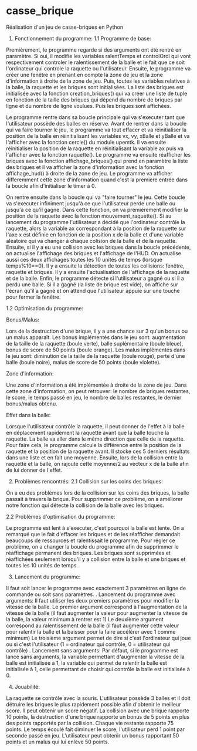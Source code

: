 # casse_brique
Réalisation d'un jeu de casse-briques en Python

1. Fonctionnement du programme:
1.1 Programme de base:

Premièrement, le programme regarde si des arguments ont été rentré en paramètre. Si oui, il modifie les variables ralentTemps et controlOrdi qui vont respectivement controler le ralentissement de la balle et le fait que ce soit l'ordinateur qui controle la raquette ou l'utilisateur.
Ensuite, le programme va créer une fenêtre en prenant en compte la zone de jeu et la zone d'information à droite de la zone de jeu.
Puis, toutes les variables relatives à la balle, la raquette et les briques sont initialisées. 
La liste des briques est initialisée avec la fonction creation_briques() qui va créer une liste de tuple en fonction de la taille des briques qui dépend du nombre de briques par ligne et du nombre de ligne voulues. Puis les briques sont affichées.

Le programme rentre dans sa boucle principale qui va s'executer tant que l'utilisateur possède des balles en réserve. Avant de rentrer dans la boucle qui va faire tourner le jeu, le programme va tout effacer et va réinitialiser la position de la balle en réinitialisant les variables vx, vy, xBalle et yBalle et va l'afficher avec la fonction cercle() du module upemtk.
Il va ensuite réinitialiser la position de la raquette en réinitialisant la variable ax puis va l'afficher avec la fonction raquette().
Le programme va ensuite réafficher les briques avec la fonction affichage_briques() qui prend en paramètre la liste des briques et il va afficher la zone d'information avec la fonction affichage_hud() à droite de la zone de jeu. Le programme va afficher differemment cette zone d'information quand c'est la première entrée dans la boucle afin d'initialiser le timer à 0.

On rentre ensuite dans la boucle qui va "faire tourner" le jeu. Cette boucle va s'executer infiniment jusqu'à ce que l'utilisateur perde une balle ou jusqu'à ce qu'il gagne.
Dans cette fonction, on va premièrement modifier la position de la raquette avec la fonction mouvement_raquette(). Si au lancement du programme l'utilisateur a décidé que l'ordinateur contrôle la raquette, alors la variable ax correspondant à la position de la raquette sur l'axe x est définie en fonction de la position x de la balle et d'une variable aléatoire qui va changer à chaque colision de la balle et de la raquette.
Ensuite, si il y a eu une collision avec les briques dans la boucle précédente, on actualise l'affichage des briques et l'affichage de l'HUD. On actualise aussi ces deux affichages toutes les 10 unités de temps (lorsque temps%10==0).
Il y a ensuite la détection de toutes les collisions: fenêtre, raquette et briques.
Il y a ensuite l'actualisation de l'affichage de la raquette et de la balle.
Enfin, le programme détecte si l'utilisateur a gagné ou si il a perdu une balle. Si il a gagné (la liste de brique est vide), on affiche sur l'écran qu'il a gagné et on attend que l'utilisateur appuie sur une touche pour fermer la fenêtre.

1.2 Optimisation du programme:

Bonus/Malus:

Lors de la destruction d'une brique, il y a une chance sur 3 qu'un bonus ou un malus apparaît.
Les bonus implémentés dans le jeu sont: augmentation de la taille de la raquette (boule verte), balle suplémentaire (boule bleue), bonus de score de 50 points (boule orange).
Les malus implémentés dans le jeu sont: diminution de la taille de la raquette (boule rouge), perte d'une balle (boule noire), malus de score de 50 points (boule violette).

Zone d'information:

Une zone d'information a été implémentée à droite de la zone de jeu.
Dans cette zone d'information, on peut retrouver: le nombre de briques restantes, le score, le temps passé en jeu, le nombre de balles restantes, le dernier bonus/malus obtenu.

Effet dans la balle:

Lorsque l'utilisateur contrôle la raquette, il peut donner de l'effet à la balle en déplacement rapidement la raquette avant que la balle touche la raquette.
La balle va aller dans le même direction que celle de la raquette.
Pour faire cela, le programme calcule la différence entre la position de la raquette et la position de la raquette avant. Il stocke ces 5 derniers résultats dans une liste et en fait une moyenne. Ensuite, lors de la collision entre la raquette et la balle, on rajoute cette moyenne/2 au vecteur x de la balle afin de lui donner de l'effet.

2. Problèmes rencontrés:
2.1 Collision sur les coins des briques:

On a eu des problèmes lors de la collision sur les coins des briques, la balle passait à travers la brique.
Pour supprimmer ce problème, on a améliorer notre fonction qui détecte la collision de la balle avec les briques.

2.2 Problèmes d'optimisation du programme:

Le programme est lent à s'executer, c'est pourquoi la balle est lente. On a remarqué que le fait d'effacer les briques et de les réafficher demandait beaucoups de ressources et ralentissait le programme. 
Pour régler ce problème, on a changer la boucle du programme afin de supprimmer le réaffichage permanent des briques. Les briques sont supprimées et réaffichées seulement lorsqu'il y a collision entre la balle et une briques et toutes les 10 unités de temps.

3. Lancement du programme:

Il faut soit lancer le programme avec exactement 3 paramètres en ligne de commande ou soit sans paramètres.
. Lancement du programme avec arguments:
Il faut utiliser les deux premiers paramètres pour modifier la vitesse de la balle.
Le premier argument correspond à l'augmentation de la vitesse de la balle (il faut augmenter la valeur pour augmenter la vitesse de la balle, la valeur minimum à rentrer est 1)
Le deuxième argument correspond au ralentissement de la balle (il faut augmenter cette valeur pour ralentir la balle et la baisser pour la faire accélérer avec 1 comme minimum)
Le troisième argument permet de dire si c'est l'ordinateur qui joue ou si c'est l'utilisateur (1 = ordinateur qui contrôle, 0 = utilisateur qui contrôle)
. Lancement sans arguments:
Par défaut, si le programme est lancé sans arguments, la variable permettant d'augmenter la vitesse de la balle est initialisée à 1, la variable qui permet de ralentir la balle est initialisée à 1, celle permettant de choisir qui contrôle la balle est initialisée à 0. 

4. Jouabilité:

La raquette se contrôle avec la souris. L'utilisateur possède 3 balles et il doit détruire les briques le plus rapidement possible afin d'obtenir le meilleur score. Il peut obtenir un score négatif.
La collision avec une brique rapporte 10 points, la destruction d'une brique rapporte un bonus de 5 points en plus des points rapportés par la collision. Chaque vie restante rapporte 75 points. 
Le temps écoulé fait diminuer le score, l'utilisateur perd 1 point par seconde passé en jeu.
L'utilisateur peut obtenir un bonus rapportant 50 points et un malus qui lui enlève 50 points.
